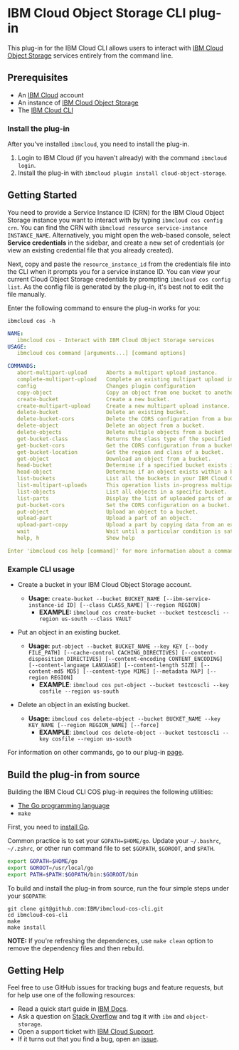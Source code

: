 # IBM Cloud Object Storage CLI plug-in

This plug-in for the IBM Cloud CLI allows users to interact with [IBM Cloud Object Storage][ibm-cos] services entirely from the command line.

## Prerequisites

- An [IBM Cloud][ibm-cloud] account
- An instance of [IBM Cloud Object Storage][cos-docs]
- The [IBM Cloud CLI][ibmcloud-cli-install]

### Install the plug-in

After you've installed `ibmcloud`, you need to install the plug-in.

1. Login to IBM Cloud (if you haven't already) with the command `ibmcloud login`.
2. Install the plug-in with `ibmcloud plugin install cloud-object-storage`.

## Getting Started

You need to provide a Service Instance ID (CRN) for the IBM Cloud Object Storage instance you want to interact with by typing `ibmcloud cos config crn`. You can find the CRN with `ibmcloud resource service-instance INSTANCE_NAME`.  Alternatively, you might open the web-based console, select **Service credentials** in the sidebar, and create a new set of credentials (or view an existing credential file that you already created).

Next, copy and paste the `resource_instance_id` from the credentials file into the CLI when it prompts you for a service instance ID. You can view your current Cloud Object Storage credentials by prompting `ibmcloud cos config list`. As the config file is generated by the plug-in, it's best not to edit the file manually.

Enter the following command to ensure the plug-in works for you:

`ibmcloud cos -h`

```yaml
NAME:
   ibmcloud cos - Interact with IBM Cloud Object Storage services
USAGE:
   ibmcloud cos command [arguments...] [command options]

COMMANDS:
   abort-multipart-upload      Aborts a multipart upload instance.
   complete-multipart-upload   Complete an existing multipart upload instance.
   config                      Changes plugin configuration
   copy-object                 Copy an object from one bucket to another.
   create-bucket               Create a new bucket.
   create-multipart-upload     Create a new multipart upload instance.
   delete-bucket               Delete an existing bucket.
   delete-bucket-cors          Delete the CORS configuration from a bucket.
   delete-object               Delete an object from a bucket.
   delete-objects              Delete multiple objects from a bucket
   get-bucket-class            Returns the class type of the specified bucket.
   get-bucket-cors             Get the CORS configuration from a bucket.
   get-bucket-location         Get the region and class of a bucket.
   get-object                  Download an object from a bucket.
   head-bucket                 Determine if a specified bucket exists in your account.
   head-object                 Determine if an object exists within a bucket.
   list-buckets                List all the buckets in your IBM Cloud Object Storage account.
   list-multipart-uploads      This operation lists in-progress multipart uploads.
   list-objects                List all objects in a specific bucket.
   list-parts                  Display the list of uploaded parts of an object.
   put-bucket-cors             Set the CORS configuration on a bucket.
   put-object                  Upload an object to a bucket.
   upload-part                 Upload a part of an object.
   upload-part-copy            Upload a part by copying data from an existing object.
   wait                        Wait until a particular condition is satisfied.  Each subcommand polls an API until the listed requirement is met.
   help, h                     Show help

Enter 'ibmcloud cos help [command]' for more information about a command.
```

### Example CLI usage

* Create a bucket in your IBM Cloud Object Storage account.
	* **Usage:** `create-bucket --bucket BUCKET_NAME [--ibm-service-instance-id ID] [--class CLASS_NAME] [--region REGION]`
	   * **EXAMPLE:** `ibmcloud cos create-bucket --bucket testcoscli --region us-south --class VAULT`

* Put an object in an existing bucket.
	* **Usage:** `put-object --bucket BUCKET_NAME --key KEY [--body FILE_PATH] [--cache-control CACHING_DIRECTIVES] [--content-disposition DIRECTIVES] [--content-encoding CONTENT_ENCODING] [--content-language LANGUAGE] [--content-length SIZE] [--content-md5 MD5] [--content-type MIME] [--metadata MAP] [--region REGION]`
		* **EXAMPLE**: `ibmcloud cos put-object --bucket testcoscli --key cosfile --region us-south`

* Delete an object in an existing bucket.
	* **Usage:** `ibmcloud cos delete-object --bucket BUCKET_NAME --key KEY_NAME [--region REGION_NAME] [--force]`
		* **EXAMPLE**: `ibmcloud cos delete-object --bucket testcoscli --key cosfile --region us-south`

For information on other commands, go to our plug-in [page](https://cloud.ibm.com/docs/cloud-object-storage-cli-plugin?topic=cloud-object-storage-cli-ic-use-the-ibm-cli).

## Build the plug-in from source

Building the IBM Cloud CLI COS plug-in requires the following utilities:
- [The Go programming language][golang]
- `make`
  
First, you need to [install Go][go-install].

Common practice is to set your `GOPATH=$HOME/go`.
Update your `~/.bashrc`, `~/.zshrc`, or other run command file to set `$GOPATH`, `$GOROOT`, and `$PATH`.

```bash
export GOPATH=$HOME/go
export GOROOT=/usr/local/go
export PATH=$PATH:$GOPATH/bin:$GOROOT/bin
```

To build and install the plug-in from source, run the four simple steps under your `$GOPATH`:

```
git clone git@github.com:IBM/ibmcloud-cos-cli.git
cd ibmcloud-cos-cli
make
make install
```

**NOTE:** If you're refreshing the dependences, use ```make clean``` option to remove the dependency files and then rebuild.

## Getting Help
Feel free to use GitHub issues for tracking bugs and feature requests, but for help use one of the following resources:

* Read a quick start guide in [IBM Docs](https://cloud.ibm.com/docs/cloud-object-storage-cli-plugin?topic=cloud-object-storage-cli-ic-use-the-ibm-cli).
* Ask a question on [Stack Overflow](https://stackoverflow.com/) and tag it with `ibm` and `object-storage`.
* Open a support ticket with [IBM Cloud Support](https://cloud.ibm.com/unifiedsupport/supportcenter).
* If it turns out that you find a bug, open an [issue](https://github.com/IBM/ibmcloud-cos-cli/issues/new).

[ibm-cos]: https://cloud.ibm.com/catalog/services/cloud-object-storage
[ibmcloud-cli-install]: https://cloud.ibm.com/docs/cli?topic=cloud-cli-ibmcloud-cli#ibmcloud-cli
[go-install]: https://golang.org/doc/install
[golang]: https://golang.org/
[cos-docs]: https://cloud.ibm.com/docs/services/cloud-object-storage?topic=cloud-object-storage-getting-started
[ibm-cloud]: https://cloud.ibm.com